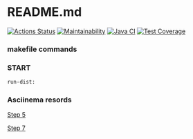 # README.md
[![Actions Status](https://github.com/VasiliyMartynov/java-project-71/workflows/hexlet-check/badge.svg)](https://github.com/VasiliyMartynov/java-project-71/actions)
[![Maintainability](https://api.codeclimate.com/v1/badges/2407cace64ecaa7a37c7/maintainability)](https://codeclimate.com/github/VasiliyMartynov/java-project-71/maintainability)
[![Java CI](https://github.com/VasiliyMartynov/java-project-71/actions/workflows/check.yml/badge.svg)](https://github.com/VasiliyMartynov/java-project-71/actions/workflows/check.yml)
[![Test Coverage](https://api.codeclimate.com/v1/badges/2407cace64ecaa7a37c7/test_coverage)](https://codeclimate.com/github/VasiliyMartynov/java-project-71/test_coverage)
### makefile commands
### START
```sh
run-dist:
```
### Asciinema resords
[Step 5](https://asciinema.org/a/kRfCHdBzJtawXH4kWXv9Yplof)

[Step 7](https://asciinema.org/a/47qDuOz24u3HSvIdsIvWSbmqC)
